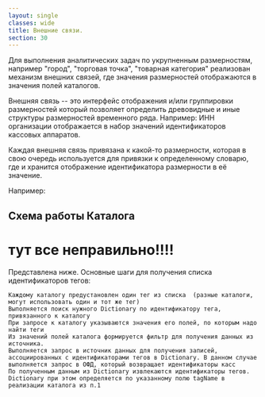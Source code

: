 ```yaml
---
layout: single
classes: wide
title: Внешние связи.
section: 30
---
```


Для выполнения аналитических задач по укрупненным размерностям, например "город", "торговая точка", "товарная категория"
реализован механизм внешних связей, где значения размерностей отображаются в значения полей каталогов.

Внешняя связь -- это интерфейс отображения и/или группировки размерностей который позволяет определить древовидные и 
иные структуры размерностей временного ряда. Например: ИНН организации отображается в набор значений идентификаторов
кассовых аппаратов.

Каждая внешняя связь привязана к какой-то размерности, которая в свою очередь используется для привязки к определенному
словарю, где и хранится отображение идентификатора размерности в её значение.

Например:

## Схема работы Каталога

# тут все неправильно!!!!

Представлена ниже. Основные шаги для получения списка идентификаторов тегов: 

    Каждому каталогу предустановлен один тег из списка  (разные каталоги, могут использовать один и тот же тег)
    Выполняется поиск нужного Dictionary по идентификатору тега, привязанного к каталогу
    При запросе к каталогу указываются значения его полей, по которым надо найти теги
    Из значений полей каталога формируется фильтр для получения данных из источника. 
    Выполняется запрос в источник данных для получения записей, ассоциированных с идентификаторами тегов в Dictionary. В данном случае выполняется запрос в ОФД, который возвращает идентификаторы касс
    По полученным данным из Dictionary извлекаются идентификаторы тегов. Dictionary при этом определяется по указанному полю tagName в реализации каталога из п.1
